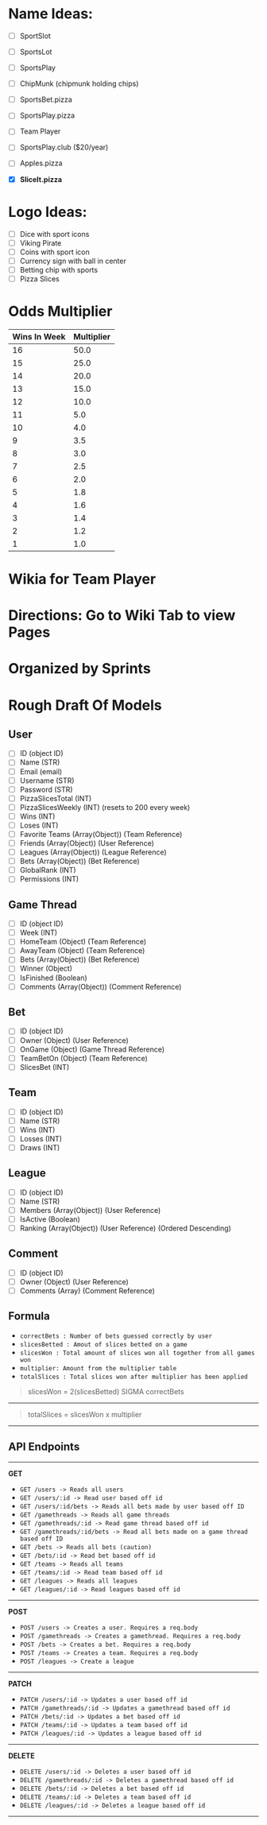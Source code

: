 # Name Ideas:
- [ ] SportSlot
- [ ] SportsLot
- [ ] SportsPlay
- [ ] ChipMunk (chipmunk holding chips)
- [ ] SportsBet.pizza
- [ ] SportsPlay.pizza
- [ ] Team Player
- [ ] SportsPlay.club ($20/year)
- [ ] Apples.pizza
- [x] **SliceIt.pizza**


# Logo Ideas:
- [ ] Dice with sport icons
- [ ] Viking Pirate
- [ ] Coins with sport icon
- [ ] Currency sign with ball in center
- [ ] Betting chip with sports
- [ ] Pizza Slices

# Odds Multiplier
| Wins In Week   | Multiplier |
| -------------- | ---------- |
| 16             | 50.0       |
| 15             | 25.0       |
| 14             | 20.0       |
| 13             | 15.0       |
| 12             | 10.0       |
| 11             | 5.0        |
| 10             | 4.0        |
| 9              | 3.5        |
| 8              | 3.0        |
| 7              | 2.5        |
| 6              | 2.0        |
| 5              | 1.8        |
| 4              | 1.6        |
| 3              | 1.4        |
| 2              | 1.2        |
| 1              | 1.0        |
# Wikia for Team Player
# Directions: Go to Wiki Tab to view Pages
# Organized by Sprints

# Rough Draft Of Models
## User
- [ ] ID (object ID)
- [ ] Name (STR)
- [ ] Email (email)
- [ ] Username (STR)
- [ ] Password (STR)
- [ ] PizzaSlicesTotal (INT)
- [ ] PizzaSlicesWeekly (INT) (resets to 200 every week)
- [ ] Wins (INT)
- [ ] Loses (INT)
- [ ] Favorite Teams (Array(Object)) (Team Reference)
- [ ] Friends (Array(Object)) (User Reference)
- [ ] Leagues (Array(Object)) (League Reference)
- [ ] Bets (Array(Object)) (Bet Reference)
- [ ] GlobalRank (INT)
- [ ] Permissions (INT)

## Game Thread
- [ ] ID (object ID)
- [ ] Week (INT)
- [ ] HomeTeam (Object) (Team Reference)
- [ ] AwayTeam (Object) (Team Reference)
- [ ] Bets (Array(Object)) (Bet Reference)
- [ ] Winner (Object)
- [ ] IsFinished (Boolean) 
- [ ] Comments (Array(Object)) (Comment Reference)

## Bet
- [ ] ID (object ID)
- [ ] Owner (Object) (User Reference)
- [ ] OnGame (Object) (Game Thread Reference)
- [ ] TeamBetOn (Object) (Team Reference)
- [ ] SlicesBet (INT)

## Team
- [ ] ID (object ID)
- [ ] Name (STR)
- [ ] Wins (INT)
- [ ] Losses (INT)
- [ ] Draws (INT)

## League
- [ ] ID (object ID)
- [ ] Name (STR)
- [ ] Members (Array(Object)) (User Reference)
- [ ] IsActive (Boolean)
- [ ] Ranking (Array(Object)) (User Reference) (Ordered Descending)

## Comment
- [ ] ID (object ID)
- [ ] Owner (Object) (User Reference)
- [ ] Comments (Array) (Comment Reference)

## Formula
- `correctBets : Number of bets guessed correctly by user`
- `slicesBetted : Amout of slices betted on a game`
- `slicesWon : Total amount of slices won all together from all games won`
- `multiplier: Amount from the multiplier table`
- `totalSlices : Total slices won after multiplier has been applied`
> slicesWon = 2(slicesBetted) SIGMA correctBets
----------------------------------------------------
> totalSlices = slicesWon x multiplier
----------------------------------------------------

## API Endpoints
--------------------------------------------------------------------------------
**GET**
- `GET /users -> Reads all users`
- `GET /users/:id -> Read user based off id`
- `GET /users/:id/bets -> Reads all bets made by user based off ID`
- `GET /gamethreads -> Reads all game threads`
- `GET /gamethreads/:id -> Read game thread based off id`
- `GET /gamethreads/:id/bets -> Read all bets made on a game thread based off ID`
- `GET /bets -> Reads all bets (caution)`
- `GET /bets/:id -> Read bet based off id`
- `GET /teams -> Reads all teams`
- `GET /teams/:id -> Read team based off id`
- `GET /leagues -> Reads all leagues`
- `GET /leagues/:id -> Read leagues based off id`
-------------------------------------------------------------------------------
**POST**
- `POST /users -> Creates a user. Requires a req.body`
- `POST /gamethreads -> Creates a gamethread. Requires a req.body`
- `POST /bets -> Creates a bet. Requires a req.body`
- `POST /teams -> Creates a team. Requires a req.body`
- `POST /leagues -> Create a league`
-------------------------------------------------------------------------------- 
**PATCH**
- `PATCH /users/:id -> Updates a user based off id`
- `PATCH /gamethreads/:id -> Updates a gamethread based off id`
- `PATCH /bets/:id -> Updates a bet based off id`
- `PATCH /teams/:id -> Updates a team based off id`
- `PATCH /leagues/:id -> Updates a league based off id`
--------------------------------------------------------------------------------
**DELETE**
- `DELETE /users/:id -> Deletes a user based off id`
- `DELETE /gamethreads/:id -> Deletes a gamethread based off id`
- `DELETE /bets/:id -> Deletes a bet based off id`
- `DELETE /teams/:id -> Deletes a team based off id`
- `DELETE /leagues/:id -> Deletes a league based off id`
--------------------------------------------------------------------------------

